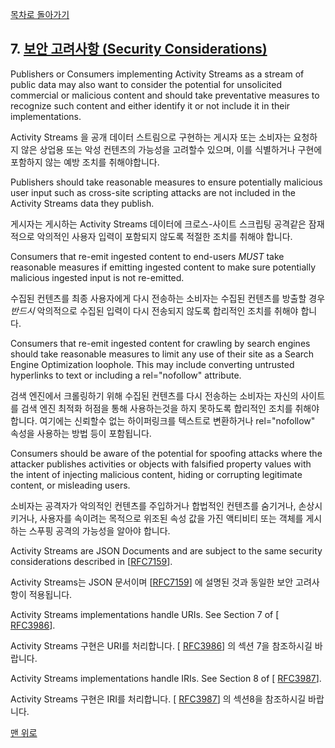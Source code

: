 [목차로 돌아가기](ActivityStreams2.0Contents.md)

## 7. [보안 고려사항 (Security Considerations)](ActivityStreams2.0Contents.md#목차-table-of-contents)

Publishers or Consumers implementing Activity Streams as a stream of public data may also want to consider the potential for unsolicited commercial or malicious content and should take preventative measures to recognize such content and either identify it or not include it in their implementations.

Activity Streams 을 공개 데이터 스트림으로 구현하는 게시자 또는 소비자는 요청하지 않은 상업용 또는 악성 컨텐츠의 가능성을 고려할수 있으며, 이를 식별하거나 구현에 포함하지 않는 예방 조치를 취해야합니다.

Publishers should take reasonable measures to ensure potentially malicious user input such as cross-site scripting attacks are not included in the Activity Streams data they publish.

게시자는 게시하는 Activity Streams 데이터에 크로스-사이트 스크립팅 공격같은 잠재적으로 악의적인 사용자 입력이 포함되지 않도록 적절한 조치를 취해야 합니다.

Consumers that re-emit ingested content to end-users *MUST* take reasonable measures if emitting ingested content to make sure potentially malicious ingested input is not re-emitted.

수집된 컨텐츠를 최종 사용자에게 다시 전송하는 소비자는 수집된 컨텐츠를 방출할 경우 *반드시* 악의적으로 수집된 입력이 다시 전송되지 않도록 합리적인 조치를 취해야 합니다.

Consumers that re-emit ingested content for crawling by search engines should take reasonable measures to limit any use of their site as a Search Engine Optimization loophole. This may include converting untrusted hyperlinks to text or including a rel="nofollow" attribute.

검색 엔진에서 크롤링하기 위해 수집된 컨텐츠를 다시 전송하는 소비자는 자신의 사이트를 검색 엔진 최적화 허점을 통해 사용하는것을 하지 못하도록 합리적인 조치를 취해야 합니다. 여기에는 신뢰할수 없는 하이퍼링크를 텍스트로 변환하거나 rel="nofollow" 속성을 사용하는 방법 등이 포함됩니다.

Consumers should be aware of the potential for spoofing attacks where the attacker publishes activities or objects with falsified property values with the intent of injecting malicious content, hiding or corrupting legitimate content, or misleading users.

소비자는 공격자가 악의적인 컨텐츠를 주입하거나 합법적인 컨텐츠를 숨기거나, 손상시키거나, 사용자를 속이려는 목적으로 위조된 속성 값을 가진 액티비티 또는 객체를 게시하는 스푸핑 공격의 가능성을 알아야 합니다.

Activity Streams are JSON Documents and are subject to the same security considerations described in [[RFC7159](ActivityStreams2.0ChapterF.md#rfc7159)].

Activity Streams는 JSON 문서이며 [[RFC7159](ActivityStreams2.0ChapterF.md#rfc7159)] 에 설명된 것과 동일한 보안 고려사항이 적용됩니다.

Activity Streams implementations handle URIs. See Section 7 of [ [RFC3986](ActivityStreams2.0ChapterF.md#rfc3986)].

Activity Streams 구현은 URI를 처리합니다. [ [RFC3986](ActivityStreams2.0ChapterF.md#rfc3986)] 의 섹션 7을 참조하시길 바랍니다.

Activity Streams implementations handle IRIs. See Section 8 of [ [RFC3987](ActivityStreams2.0ChapterF.md#rfc3987)].

Activity Streams 구현은 IRI를 처리합니다. [ [RFC3987](ActivityStreams2.0ChapterF.md#rfc3987)] 의 섹션8을 참조하시길 바랍니다.

[맨 위로](#7-보안-고려사항-security-considerations)

